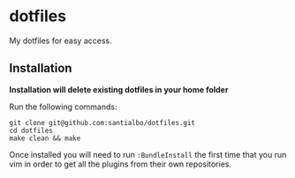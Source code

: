 dotfiles
========

My dotfiles for easy access.

Installation
------------
**Installation will delete existing dotfiles in your home folder**

Run the following commands:

    git clone git@github.com:santialbo/dotfiles.git
    cd dotfiles
    make clean && make

Once installed you will need to run `:BundleInstall` the first time that you run vim in order to get all the plugins from their own repositories.
